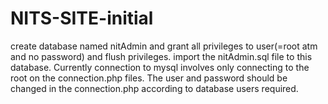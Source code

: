 # NITS-SITE-initial
create database named nitAdmin and grant all privileges to user(=root atm and no password) and flush privileges. import the nitAdmin.sql file to this database.
Currently connection to mysql involves only connecting to the root on the connection.php files. The user and password should be changed in the connection.php according to database users required.

